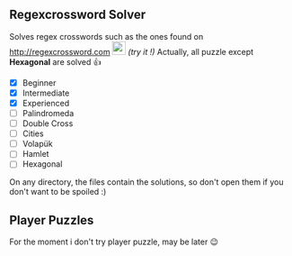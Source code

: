 ## Regexcrossword Solver

Solves regex crosswords such as the ones found on http://regexcrossword.com <img src="https://regexcrossword.com/img/logo.svg" height="24"> *(try it !)*
Actually, all puzzle except **Hexagonal** are solved :+1:

- [x] Beginner
- [x] Intermediate
- [x] Experienced
- [ ] Palindromeda
- [ ] Double Cross
- [ ] Cities
- [ ] Volapük
- [ ] Hamlet
- [ ] Hexagonal

On any directory, the files contain the solutions, so don't open them if you don't want to be spoiled :)

## Player Puzzles

For the moment i don't try player puzzle, may be later :wink:
